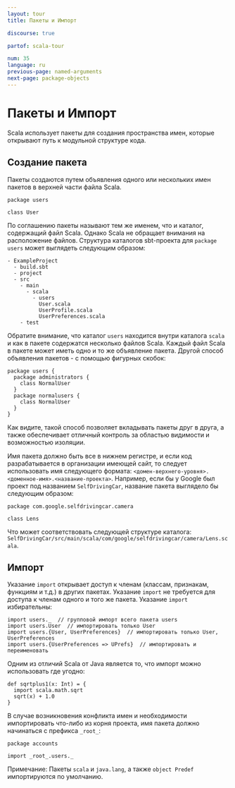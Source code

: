 ```yaml
---
layout: tour
title: Пакеты и Импорт

discourse: true

partof: scala-tour

num: 35
language: ru
previous-page: named-arguments
next-page: package-objects
---
```


#  Пакеты и Импорт
Scala использует пакеты для создания пространства имен, которые открывают путь к модульной структуре кода.

## Создание пакета
Пакеты создаются путем объявления одного или нескольких имен пакетов в верхней части файла Scala.

```
package users

class User
```
По соглашению пакеты называют тем же именем, что и каталог, содержащий файл Scala. Однако Scala не обращает внимания на расположение файлов. Структура каталогов sbt-проекта для `package users` может выглядеть следующим образом:
```
- ExampleProject
  - build.sbt
  - project
  - src
    - main
      - scala
        - users
          User.scala
          UserProfile.scala
          UserPreferences.scala
    - test
```
Обратите внимание, что каталог `users` находится внутри каталога `scala` и как в пакете содержатся несколько файлов Scala. Каждый файл Scala в пакете может иметь одно и то же объявление пакета. Другой способ объявления пакетов - с помощью фигурных скобок:
```
package users {
  package administrators {
    class NormalUser
  }
  package normalusers {
    class NormalUser
  }
}
```
Как видите, такой способ позволяет вкладывать пакеты друг в друга, а также обеспечивает отличный контроль за областью видимости и возможностью изоляции.

Имя пакета должно быть все в нижнем регистре, и если код разрабатывается в организации имеющей сайт, то следует использовать имя следующего формата: `<домен-верхнего-уровня>.<доменное-имя>.<название-проекта>`. Например, если бы у Google был проект под названием `SelfDrivingCar`, название пакета выглядело бы следующим образом:
```
package com.google.selfdrivingcar.camera

class Lens
```
Что может соответствовать следующей структуре каталога: `SelfDrivingCar/src/main/scala/com/google/selfdrivingcar/camera/Lens.scala`.

## Импорт
Указание `import` открывает доступ к членам (классам, признакам, функциям и т.д.) в других пакетах. Указание `import` не требуется для доступа к членам одного и того же пакета. Указание `import` избирательны:
```
import users._  // групповой импорт всего пакета users
import users.User  // импортировать только User
import users.{User, UserPreferences}  // импортировать только User, UserPreferences
import users.{UserPreferences => UPrefs}  // импортировать и переименовать
```

Одним из отличий Scala от Java является то, что импорт можно использовать где угодно:

```tut
def sqrtplus1(x: Int) = {
  import scala.math.sqrt
  sqrt(x) + 1.0
}
```
В случае возникновения конфликта имен и необходимости импортировать что-либо из корня проекта, имя пакета должно начинаться с префикса `_root_`:
```
package accounts

import _root_.users._
```


Примечание: Пакеты `scala` и `java.lang`, а также `object Predef` импортируются по умолчанию.
